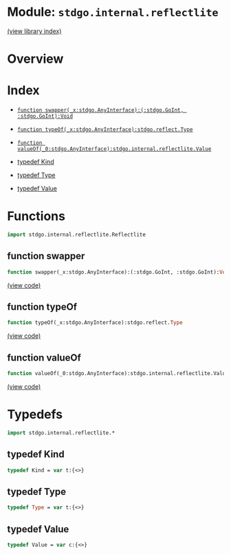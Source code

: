 # Module: `stdgo.internal.reflectlite`

[(view library index)](../../stdgo.md)


# Overview


 


# Index


- [`function swapper(_x:stdgo.AnyInterface):(:stdgo.GoInt, :stdgo.GoInt):Void`](<#function-swapper>)

- [`function typeOf(_x:stdgo.AnyInterface):stdgo.reflect.Type`](<#function-typeof>)

- [`function valueOf(_0:stdgo.AnyInterface):stdgo.internal.reflectlite.Value`](<#function-valueof>)

- [typedef Kind](<#typedef-kind>)

- [typedef Type](<#typedef-type>)

- [typedef Value](<#typedef-value>)

# Functions


```haxe
import stdgo.internal.reflectlite.Reflectlite
```


## function swapper


```haxe
function swapper(_x:stdgo.AnyInterface):(:stdgo.GoInt, :stdgo.GoInt):Void
```


 


[\(view code\)](<./Reflectlite.hx#L13>)


## function typeOf


```haxe
function typeOf(_x:stdgo.AnyInterface):stdgo.reflect.Type
```


 


[\(view code\)](<./Reflectlite.hx#L9>)


## function valueOf


```haxe
function valueOf(_0:stdgo.AnyInterface):stdgo.internal.reflectlite.Value
```


 


[\(view code\)](<./Reflectlite.hx#L30>)


# Typedefs


```haxe
import stdgo.internal.reflectlite.*
```


## typedef Kind


```haxe
typedef Kind = var t:{<>}
```


 


## typedef Type


```haxe
typedef Type = var t:{<>}
```


 


## typedef Value


```haxe
typedef Value = var c:{<>}
```


 


